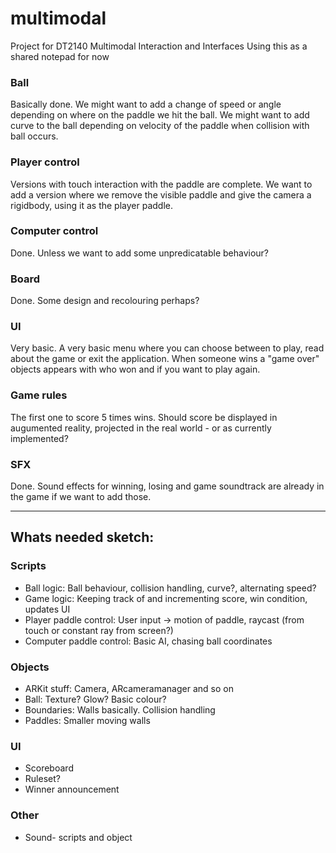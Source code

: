 # multimodal
Project for DT2140  Multimodal Interaction and Interfaces
Using this as a shared notepad for now

### Ball
Basically done. 
We might want to add a change of speed or angle depending on where on the paddle we hit the ball.
We might want to add curve to the ball depending on velocity of the paddle when collision with ball occurs.

### Player control
Versions with touch interaction with the paddle are complete.
We want to add a version where we remove the visible paddle and give the camera a rigidbody, using it as the player paddle.

### Computer control
Done.
Unless we want to add some unpredicatable behaviour?

### Board
Done. 
Some design and recolouring perhaps?

### UI
Very basic.
A very basic menu where you can choose between to play, read about the game or exit the application.
When someone wins a "game over" objects appears with who won and if you want to play again. 

### Game rules
The first one to score 5 times wins. 
Should score be displayed in augumented reality, projected in the real world - or as currently implemented?

### SFX
Done.
Sound effects for winning, losing and game soundtrack are already in the game if we want to add those.


---------

## Whats needed sketch:

### Scripts
* Ball logic: Ball behaviour, collision handling, curve?, alternating speed?
* Game logic: Keeping track of and incrementing score, win condition, updates UI
* Player paddle control: User input -> motion of paddle, raycast (from touch or constant ray from screen?)
* Computer paddle control: Basic AI, chasing ball coordinates

### Objects
* ARKit stuff: Camera, ARcameramanager and so on
* Ball: Texture? Glow? Basic colour?
* Boundaries: Walls basically. Collision handling
* Paddles: Smaller moving walls

### UI
* Scoreboard
* Ruleset?
* Winner announcement 

### Other
* Sound- scripts and object

